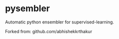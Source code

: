 # pysembler

Automatic python ensembler for supervised-learning.

Forked from: github.com/abhishekkrthakur
